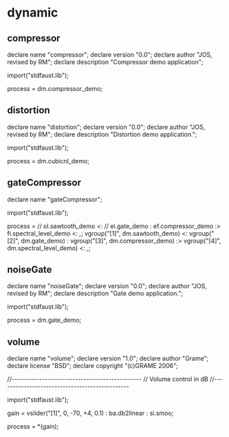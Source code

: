 # dynamic


## compressor

<!-- faust-run -->

declare name "compressor";
declare version "0.0";
declare author "JOS, revised by RM";
declare description "Compressor demo application";

import("stdfaust.lib");

process = dm.compressor_demo;

<!-- /faust-run -->


## distortion

<!-- faust-run -->

declare name "distortion";
declare version "0.0";
declare author "JOS, revised by RM";
declare description "Distortion demo application.";

import("stdfaust.lib");

process = dm.cubicnl_demo;

<!-- /faust-run -->


## gateCompressor

<!-- faust-run -->

declare name "gateCompressor";

import("stdfaust.lib");

process = 
// ol.sawtooth_demo <: 
//      el.gate_demo : ef.compressor_demo :> fi.spectral_level_demo <: _,_;
   vgroup("[1]", dm.sawtooth_demo) <:
   vgroup("[2]", dm.gate_demo) : 
   vgroup("[3]", dm.compressor_demo) :>
   vgroup("[4]", dm.spectral_level_demo) <:
    _,_;

<!-- /faust-run -->


## noiseGate

<!-- faust-run -->

declare name "noiseGate";
declare version "0.0";
declare author "JOS, revised by RM";
declare description "Gate demo application.";

import("stdfaust.lib");

process = dm.gate_demo;

<!-- /faust-run -->


## volume

<!-- faust-run -->

declare name 		"volume";
declare version 	"1.0";
declare author 		"Grame";
declare license 	"BSD";
declare copyright 	"(c)GRAME 2006";

//-----------------------------------------------
// 			Volume control in dB
//-----------------------------------------------

import("stdfaust.lib");

gain		= vslider("[1]", 0, -70, +4, 0.1) : ba.db2linear : si.smoo;

process		= *(gain);

<!-- /faust-run -->

